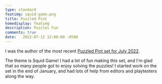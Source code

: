 ```yaml
---
type: standard
featimg: squid-game.png
title: Puzzled Pint
homedisplay: featimg
description: Puzzles Fun
comments: true
date:   2022-07-12 12:00:00 -0500
---
```

I was the author of the most recent [Puzzled Pint set for July 2022](http://puzzledpint.com/index.php?cID=1274).

The theme is Squid Game!  I had a lot of fun making this set, and I'm glad that so many people got to enjoy solving the puzzles!  I started work on the set in the end of January, and had lots of help from editors and playtesters along the way.